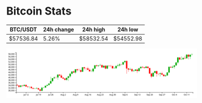 # Bitcoin Stats

BTC/USDT|24h change|24h high|24h low|
|---|---|---|---|
|$57536.84|5.26%|$58532.54|$54552.98|

<img src="./chart.svg">
